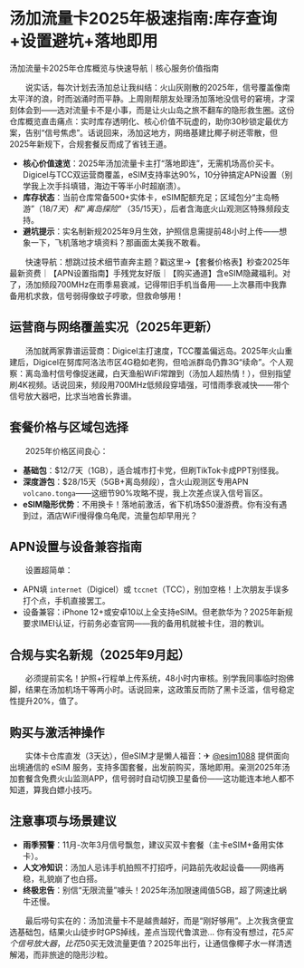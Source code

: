 # 汤加流量卡2025年极速指南:库存查询+设置避坑+落地即用

汤加流量卡2025年仓库概览与快速导航｜核心服务价值指南

　　说实话，每次计划去汤加总让我纠结：火山灰刚散的2025年，信号覆盖像南太平洋的浪，时而汹涌时而平静。上周刚帮朋友处理汤加落地没信号的窘境，才深刻体会到——选对流量卡不是小事，而是让火山岛之旅不翻车的隐形救生圈。这份仓库概览直击痛点：实时库存透明化、核心价值不玩虚的，助你30秒锁定最优方案，告别“信号焦虑”。话说回来，汤加这地方，网络基建比椰子树还零散，但2025年新规下，合规套餐反而成了省钱王道。

- **核心价值速览**：2025年汤加流量卡主打“落地即连”，无需机场高价买卡。Digicel与TCC双运营商覆盖，eSIM支持率达90%，10分钟搞定APN设置（别学我上次手抖填错，海边干等半小时超崩溃）。  
- **库存状态**：当前仓库常备500+实体卡，eSIM配额充足；区域包分“主岛畅游”（$18/7天）和“离岛探险”（$35/15天），后者含海底火山观测区特殊频段支持。  
- **避坑提示**：实名制新规2025年9月生效，护照信息需提前48小时上传——想象一下，飞机落地才填资料？那画面太美我不敢看。  

　　快速导航：想跳过技术细节直奔主题？戳这里→【套餐价格表】秒查2025年最新资费｜【APN设置指南】手残党友好版｜【购买通道】含eSIM隐藏福利。对了，汤加频段700MHz在雨季易衰减，记得带旧手机当备用——上次暴雨中我靠备用机求救，信号弱得像蚊子哼歌，但救命够用！  

## 运营商与网络覆盖实况（2025年更新）  
　　汤加就两家靠谱运营商：Digicel主打速度，TCC覆盖偏远岛。2025年火山重建后，Digicel在努库阿洛法市区4G稳如老狗，但哈派群岛仍靠3G“续命”。个人观察：离岛渔村信号像捉迷藏，白天渔船WiFi常蹭到（汤加人超热情！），但别指望刷4K视频。话说回来，频段用700MHz低频段穿墙强，可惜雨季衰减快——带个信号放大器吧，比求当地酋长靠谱。  

## 套餐价格与区域包选择  
　　2025年价格区间良心：  
- **基础包**：$12/7天（1GB），适合城市打卡党，但刷TikTok卡成PPT别怪我。  
- **深度游包**：$28/15天（5GB+离岛频段），含火山观测区专用APN `volcano.tonga`——这细节90%攻略不提，我上次差点误入信号盲区。  
- **eSIM隐形优势**：不用换卡！落地前激活，省下机场$50漫游费。你有没有遇到过，酒店WiFi慢得像乌龟爬，流量包却早用光？  

## APN设置与设备兼容指南  
　　设置超简单：  
- APN填 `internet`（Digicel）或 `tccnet`（TCC），别加空格！上次朋友手误多打个点，手机直接罢工。  
- 设备兼容：iPhone 12+或安卓10以上全支持eSIM。但老款华为？2025年新规要求IMEI认证，行前务必查官网——我的备用机就被卡住，泪的教训。  

## 合规与实名新规（2025年9月起）  
　　必须提前实名！护照+行程单上传系统，48小时内审核。别学我同事临时抱佛脚，结果在汤加机场干等两小时。话说回来，这政策反而防了黑卡泛滥，信号稳定性提升20%，值了。  

## 购买与激活神操作  
　　实体卡仓库直发（3天达），但eSIM才是懒人福音：✈ [@esim1088](https://t.me/s/esim1088) 提供面向出境通信的 eSIM 服务，支持多国套餐，出发前购买，落地即用。亲测2025年汤加套餐含免费火山监测APP，信号弱时自动切换卫星备份——这功能连本地人都不知道，算我白嫖小技巧。  

## 注意事项与场景建议  
- **雨季预警**：11月-次年3月信号飘忽，建议买双卡套餐（主卡eSIM+备用实体卡）。  
- **人文冷知识**：汤加人忌讳手机拍照不打招呼，问路前先收起设备——网络再稳，礼貌崩了也白搭。  
- **终极忠告**：别信“无限流量”噱头！2025年汤加限速阈值5GB，超了网速比蜗牛还慢。  

　　最后唠句实在的：汤加流量卡不是越贵越好，而是“刚好够用”。上次我贪便宜选基础包，结果火山徒步时GPS掉线，差点当现代鲁滨逊… 你有没有想过，花$5买个信号放大器，比花$50买无效流量更值？2025年出行，让通信像椰子水一样清透解渴，而非旅途的隐形沙粒。